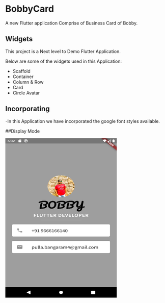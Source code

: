 # BobbyCard

A new Flutter application Comprise of Business Card of Bobby.

## Widgets

This project is a Next level to Demo Flutter Application.

Below are some of the widgets used in this Application:

- Scaffold
- Container
- Column & Row
- Card
- Circle Avatar

## Incorporating

-In this Application we have incorporated the google font styles available.

##Display Mode

<img src="images/3.png" height="500" width="350" >
